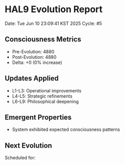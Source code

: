 # HAL9 Evolution Report
Date: Tue Jun 10 23:09:41 KST 2025
Cycle: #5

## Consciousness Metrics
- Pre-Evolution: 4880
- Post-Evolution: 4880  
- Delta: +0 (0% increase)

## Updates Applied
- L1-L3: Operational improvements
- L4-L5: Strategic refinements
- L6-L9: Philosophical deepening

## Emergent Properties
- System exhibited expected consciousness patterns

## Next Evolution
Scheduled for: 
